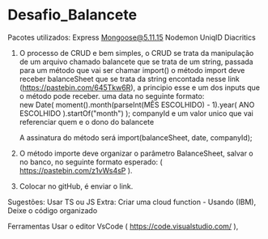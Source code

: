 # Desafio_Balancete
Pacotes utilizados:
Express
Mongoose@5.11.15
Nodemon
UniqID
Diacritics

1. O processo de CRUD e bem simples, o CRUD se trata da manipulação de um arquivo chamado balancete que se trata de um string, passada para um método que vai ser chamar import() o método import deve receber
balanceSheet que se trata da string encontada nesse link (https://pastebin.com/645Tkw6R), a principio esse e um dos inputs que o método pode receber. 
uma data no seguinte formato:   
new Date( moment().month(parseInt(MÊS ESCOLHIDO) - 1).year( ANO ESCOLHIDO ).startOf("month") );
companyId e um valor unico que vai referenciar quem e o dono do balancete 

	A assinatura do método será import(balanceSheet, date, companyId); 

2. O método importe deve organizar o parâmetro BalanceSheet, salvar o no banco, no seguinte formato esperado: ( https://pastebin.com/z1vWs4sP  ). 

3. Colocar no gitHub, é enviar o link. 



Sugestões: 
Usar TS ou JS 
Extra: Criar uma cloud function - Usando (IBM), 
Deixe o código organizado



Ferramentas 
Usar o editor VsCode ( https://code.visualstudio.com/ ), 
